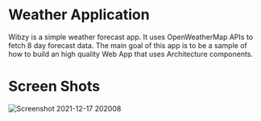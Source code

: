 # Weather Application
Wibzy is a simple weather forecast app. It uses OpenWeatherMap APIs to fetch 8 day forecast data. The main goal of this app is to be a sample of how to build an high quality Web App that uses Architecture components.

# Screen Shots


![Screenshot 2021-12-17 202008](https://user-images.githubusercontent.com/85464248/146630427-2fa29962-6188-4f1a-8fa5-724d8af64ede.png)
